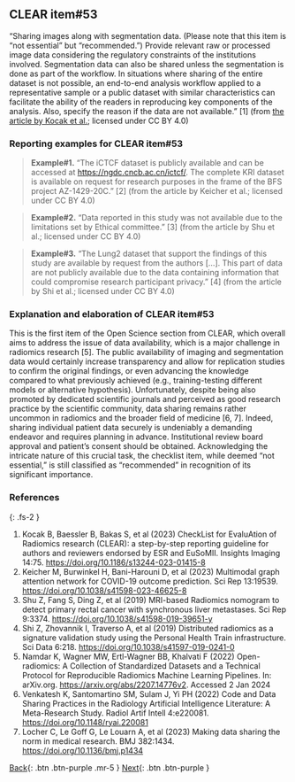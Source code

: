 ## CLEAR item#53


“Sharing images along with segmentation data. (Please note that this item is “not essential” but “recommended.”) Provide relevant raw or processed image data considering the regulatory constraints of the institutions involved. Segmentation data can also be shared unless the segmentation is done as part of the workflow. In situations where sharing of the entire dataset is not possible, an end-to-end analysis workflow applied to a representative sample or a public dataset with similar characteristics can facilitate the ability of the readers in reproducing key components of the analysis. Also, specify the reason if the data are not available.” [1] (from [the article by Kocak et al.](https://insightsimaging.springeropen.com/articles/10.1186/s13244-023-01415-8); licensed under CC BY 4.0)


### Reporting examples for CLEAR item#53

> **Example#1.** “The iCTCF dataset is publicly available and can be accessed at https://ngdc.cncb.ac.cn/ictcf/. The complete KRI dataset is available on request for research purposes in the frame of the BFS project AZ-1429-20C.” [2] (from the article by  Keicher et al.; licensed under CC BY 4.0)

> **Example#2.** “Data reported in this study was not available due to the limitations set by Ethical committee.” [3] (from the article by Shu et al.; licensed under CC BY 4.0)

> **Example#3.** “The Lung2 dataset that support the findings of this study are available by request from the authors […]. This part of data are not publicly available due to the data containing information that could compromise research participant privacy.” [4] (from the article by Shi et al.; licensed under CC BY 4.0)

### Explanation and elaboration of CLEAR item#53

This is the first item of the Open Science section from CLEAR, which overall aims to address the issue of data availability, which is a major challenge in radiomics research [5]. The public availability of imaging and segmentation data would certainly increase transparency and allow for replication studies to confirm the original findings, or even advancing the knowledge compared to what previously achieved (e.g., training-testing different models or alternative hypothesis). Unfortunately, despite being also promoted by dedicated scientific journals and perceived as good research practice by the scientific community, data sharing remains rather uncommon in radiomics and the broader field of medicine [6, 7]. Indeed, sharing individual patient data securely is undeniably a demanding endeavor and requires planning in advance. Institutional review board approval and patient’s consent should be obtained. Acknowledging the intricate nature of this crucial task, the checklist item, while deemed “not essential,” is still classified as “recommended” in recognition of its significant importance.

### References

{: .fs-2 }

1. 	Kocak B, Baessler B, Bakas S, et al (2023) CheckList for EvaluAtion of Radiomics research (CLEAR): a step-by-step reporting guideline for authors and reviewers endorsed by ESR and EuSoMII. Insights Imaging 14:75. https://doi.org/10.1186/s13244-023-01415-8
2. 	Keicher M, Burwinkel H, Bani-Harouni D, et al (2023) Multimodal graph attention network for COVID-19 outcome prediction. Sci Rep 13:19539. https://doi.org/10.1038/s41598-023-46625-8
3. 	Shu Z, Fang S, Ding Z, et al (2019) MRI-based Radiomics nomogram to detect primary rectal cancer with synchronous liver metastases. Sci Rep 9:3374. https://doi.org/10.1038/s41598-019-39651-y
4. 	Shi Z, Zhovannik I, Traverso A, et al (2019) Distributed radiomics as a signature validation study using the Personal Health Train infrastructure. Sci Data 6:218. https://doi.org/10.1038/s41597-019-0241-0
5. 	Namdar K, Wagner MW, Ertl-Wagner BB, Khalvati F (2022) Open-radiomics: A Collection of Standardized Datasets and a Technical Protocol for Reproducible Radiomics Machine Learning Pipelines. In: arXiv.org. https://arxiv.org/abs/2207.14776v2. Accessed 2 Jan 2024
6. 	Venkatesh K, Santomartino SM, Sulam J, Yi PH (2022) Code and Data Sharing Practices in the Radiology Artificial                     Intelligence Literature: A Meta-Research Study. Radiol Artif Intell 4:e220081. https://doi.org/10.1148/ryai.220081
7. 	Locher C, Le Goff G, Le Louarn A, et al (2023) Making data sharing the norm in medical research. BMJ 382:1434. https://doi.org/10.1136/bmj.p1434

[Back](https://radiomic.github.io/CLEAR-E3/docs/Item2.html){: .btn .btn-purple .mr-5 }
[Next](https://radiomic.github.io/CLEAR-E3/docs/Item4.html){: .btn .btn-purple   }
